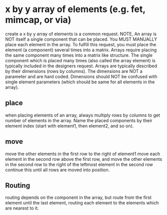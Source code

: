 # x by y array of elements (e.g. fet, mimcap, or via)
create a x by y array of elements is a common request. 
NOTE, An array is NOT itself a single component that can be placed. You MUST MANUALLY place each element in the array.
To fulfill this request, you must place the element (a component) several times into a matrix. Arrays require placing the same component many times into a matrix like structure. The single component which is placed many times (also called the array element) is typically included in the designers request. Arrays are typically described by their dimensions (rows by columns). The dimensions are NOT a parameter and are hard coded. Dimensions should NOT be confused with single element parameters (which should be same for all elements in the array).
## place
when placing elements of an array, always multiply rows by columns to get number of elements in the array. Name the placed components by their element index (start with element1, then element2, and so on).
## move
move the other elements in the first row to the right of element1
move each element in the second row above the first row, and move the other elements in the second row to the right of the leftmost element in the second row
continue this until all rows are moved into position.
## Routing
routing depends on the component in the array, but route from the first element until the last element, routing each element to the elements which are nearest to it.